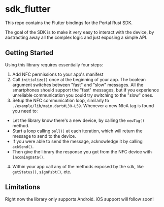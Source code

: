 # sdk_flutter

This repo contains the Flutter bindings for the Portal Rust SDK.

The goal of the SDK is to make it very easy to interact with the device, by abstracting away all the complex logic and just exposing a simple API.

## Getting Started

Using this library requires essentially four steps:

1. Add NFC permissions to your app's manifest
2. Call `initialize()` once at the beginning of your app. The boolean argument switches between "fast" and "slow" messages. All the smartphones should
   support the "fast" messages, but if you experience unreliable communication you could try switching to the "slow" ones.
3. Setup the NFC communication loop, similarly to `./example/lib/main.dart#L30-L59`. Whenever a new NfcA tag is found you need to:
  - Let the library know there's a new device, by calling the `newTag()` method.
  - Start a loop calling `poll()` at each iteration, which will return the message to send to the device.
  - If you were able to send the message, acknowledge it by calling `ackSend()`.
  - Then give the library the response you got from the NFC device with `incomingData()`.
4. Within your app call any of the methods exposed by the sdk, like `getStatus()`, `signPsbt()`, etc.

## Limitations

Right now the library only supports Android. iOS support will follow soon!
